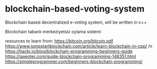 # blockchain-based-voting-system
Blockchain based decentralized e-voting system, will be written in c++

Blockchain tabanlı merkeziyetsiz oylama sistemi

resources to learn from:
https://bitcoin.org/bitcoin.pdf
https://www.jumpstartblockchain.com/article/learn-blockchain-in-cpp/ /n
https://hackr.io/blog/blockchain-programming-beginners-guide
https://jaxenter.com/guide-blockchain-programming-148351.html
https://simpleprogrammer.com/beginners-blockchain-programming/
